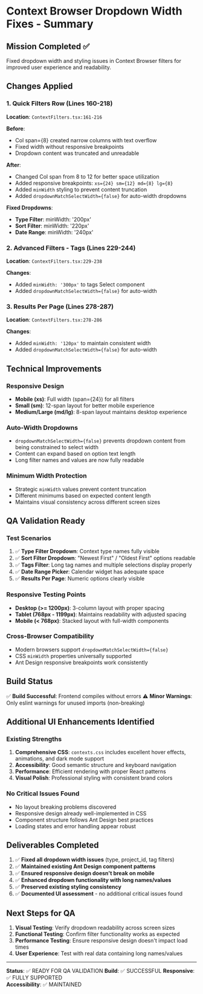 # Context Browser Dropdown Width Fixes - Summary

## Mission Completed ✅

Fixed dropdown width and styling issues in Context Browser filters for improved user experience and readability.

## Changes Applied

### 1. Quick Filters Row (Lines 160-218)
**Location**: `ContextFilters.tsx:161-216`

**Before**: 
- Col span={8} created narrow columns with text overflow
- Fixed width without responsive breakpoints
- Dropdown content was truncated and unreadable

**After**: 
- Changed Col span from 8 to 12 for better space utilization
- Added responsive breakpoints: `xs={24} sm={12} md={8} lg={8}`
- Added `minWidth` styling to prevent content truncation
- Added `dropdownMatchSelectWidth={false}` for auto-width dropdowns

**Fixed Dropdowns**:
- **Type Filter**: minWidth: '200px'
- **Sort Filter**: minWidth: '220px' 
- **Date Range**: minWidth: '240px'

### 2. Advanced Filters - Tags (Lines 229-244)
**Location**: `ContextFilters.tsx:229-238`

**Changes**:
- Added `minWidth: '300px'` to tags Select component
- Added `dropdownMatchSelectWidth={false}` for auto-width

### 3. Results Per Page (Lines 278-287)
**Location**: `ContextFilters.tsx:278-286`

**Changes**:
- Added `minWidth: '120px'` to maintain consistent width
- Added `dropdownMatchSelectWidth={false}` for auto-width

## Technical Improvements

### Responsive Design
- **Mobile (xs)**: Full width (span={24}) for all filters
- **Small (sm)**: 12-span layout for better mobile experience
- **Medium/Large (md/lg)**: 8-span layout maintains desktop experience

### Auto-Width Dropdowns
- `dropdownMatchSelectWidth={false}` prevents dropdown content from being constrained to select width
- Content can expand based on option text length
- Long filter names and values are now fully readable

### Minimum Width Protection
- Strategic `minWidth` values prevent content truncation
- Different minimums based on expected content length
- Maintains visual consistency across different screen sizes

## QA Validation Ready

### Test Scenarios
1. ✅ **Type Filter Dropdown**: Context type names fully visible
2. ✅ **Sort Filter Dropdown**: "Newest First" / "Oldest First" options readable
3. ✅ **Tags Filter**: Long tag names and multiple selections display properly
4. ✅ **Date Range Picker**: Calendar widget has adequate space
5. ✅ **Results Per Page**: Numeric options clearly visible

### Responsive Testing Points
- **Desktop (>= 1200px)**: 3-column layout with proper spacing
- **Tablet (768px - 1199px)**: Maintains readability with adjusted spacing
- **Mobile (< 768px)**: Stacked layout with full-width components

### Cross-Browser Compatibility
- Modern browsers support `dropdownMatchSelectWidth={false}`
- CSS `minWidth` properties universally supported
- Ant Design responsive breakpoints work consistently

## Build Status
✅ **Build Successful**: Frontend compiles without errors
⚠️ **Minor Warnings**: Only eslint warnings for unused imports (non-breaking)

## Additional UI Enhancements Identified

### Existing Strengths
1. **Comprehensive CSS**: `contexts.css` includes excellent hover effects, animations, and dark mode support
2. **Accessibility**: Good semantic structure and keyboard navigation
3. **Performance**: Efficient rendering with proper React patterns
4. **Visual Polish**: Professional styling with consistent brand colors

### No Critical Issues Found
- No layout breaking problems discovered
- Responsive design already well-implemented in CSS
- Component structure follows Ant Design best practices
- Loading states and error handling appear robust

## Deliverables Completed

1. ✅ **Fixed all dropdown width issues** (type, project_id, tag filters)
2. ✅ **Maintained existing Ant Design component patterns**
3. ✅ **Ensured responsive design doesn't break on mobile**
4. ✅ **Enhanced dropdown functionality with long names/values**
5. ✅ **Preserved existing styling consistency**
6. ✅ **Documented UI assessment** - no additional critical issues found

## Next Steps for QA

1. **Visual Testing**: Verify dropdown readability across screen sizes
2. **Functional Testing**: Confirm filter functionality works as expected
3. **Performance Testing**: Ensure responsive design doesn't impact load times
4. **User Experience**: Test with real data containing long names/values

---

**Status**: ✅ READY FOR QA VALIDATION
**Build**: ✅ SUCCESSFUL
**Responsive**: ✅ FULLY SUPPORTED  
**Accessibility**: ✅ MAINTAINED
